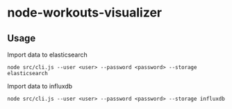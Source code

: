 # node-workouts-visualizer

## Usage
Import data to elasticsearch
```
node src/cli.js --user <user> --password <password> --storage elasticsearch
```

Import data to influxdb
```
node src/cli.js --user <user> --password <password> --storage influxdb
```
